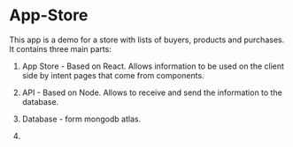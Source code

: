 # App-Store
This app is a demo for a store with lists of buyers, products and purchases.
It contains three main parts:
1. App Store - Based on React. Allows information to be used on the client side by intent pages that come from components.
2. API - Based on Node. Allows to receive and send the information to the database.
3. Database - form mongodb atlas.

1. 

